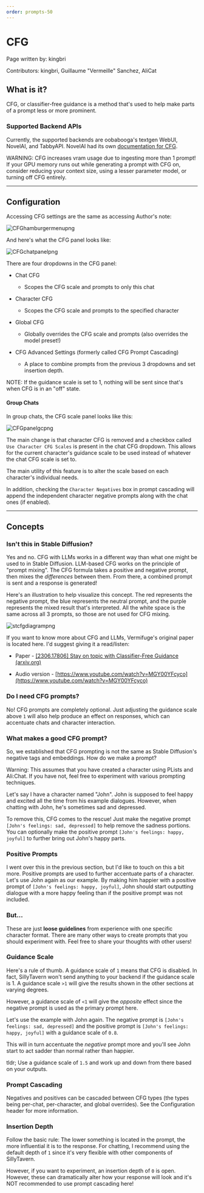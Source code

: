 ```yaml
---
order: prompts-50
---
```


# CFG

Page written by: kingbri

Contributors: kingbri, Guillaume "Vermeille" Sanchez, AliCat

## What is it?

CFG, or classifier-free guidance is a method that's used to help make parts of a prompt less or more prominent.

### Supported Backend APIs

Currently, the supported backends are oobabooga's textgen WebUI, NovelAI, and TabbyAPI. 
NovelAI had its own [documentation for CFG](https://web.archive.org/web/20240917150051/https://docs.novelai.net/text/cfg.html).

WARNING: CFG increases vram usage due to ingesting more than 1 prompt! If your GPU memory runs out while generating a prompt with CFG on, consider reducing your context size, using a lesser parameter model, or turning off CFG entirely.

---

## Configuration

Accessing CFG settings are the same as accessing Author's note:

![CFGhamburgermenupng](/static/cfg-hamburger.png)

And here's what the CFG panel looks like:

![CFGchatpanelpng](/static/cfg-panel.png)

There are four dropdowns in the CFG panel:

- Chat CFG
  
  - Scopes the CFG scale and prompts to only this chat
- Character CFG
  
  - Scopes the CFG scale and prompts to the specified character
- Global CFG
  
  - Globally overrides the CFG scale and prompts (also overrides the model preset!)
- CFG Advanced Settings (formerly called CFG Prompt Cascading)
  
  - A place to combine prompts from the previous 3 dropdowns and set insertion depth.

NOTE: If the guidance scale is set to 1, nothing will be sent since that's when CFG is in an "off" state.

#### Group Chats

In group chats, the CFG scale panel looks like this:

![CFGpanelgcpng](/static/cfg-groups.png)

The main change is that character CFG is removed and a checkbox called `Use Character CFG Scales` is present in the chat CFG dropdown. This allows for the current character's guidance scale to be used instead of whatever the chat CFG scale is set to.

The main utility of this feature is to alter the scale based on each character's individual needs.

In addition, checking the `Character Negatives` box in prompt cascading will append the independent character negative prompts along with the chat ones (if enabled).

---

## Concepts

### Isn't this in Stable Diffusion?

Yes and no. CFG with LLMs works in a different way than what one might be used to in Stable Diffusion. LLM-based CFG works on the principle of "prompt mixing". The CFG formula takes a positive and negative prompt, then mixes the *differences* between them. From there, a combined prompt is sent and a response is generated!

Here's an illustration to help visualize this concept. The red represents the negative prompt, the blue represents the neutral prompt, and the purple represents the mixed result that's interpreted. All the white space is the same across all 3 prompts, so those are not used for CFG mixing.

![stcfgdiagrampng](/static/cfg-diagram.png)

If you want to know more about CFG and LLMs, Vermifuge's original paper is located here. I'd suggest giving it a read/listen:

- Paper - [[2306.17806] Stay on topic with Classifier-Free Guidance (arxiv.org)](https://arxiv.org/abs//2306.17806)
  
- Audio version - [https://www.youtube.com/watch?v=MGY00YFcyco](https://www.youtube.com/watch?v=MGY00YFcyco)
  

### Do I need CFG prompts?

No! CFG prompts are completely optional. Just adjusting the guidance scale above `1` will also help produce an effect on responses, which can accentuate chats and character interaction.

### What makes a good CFG prompt?

So, we established that CFG prompting is not the same as Stable Diffusion's negative tags and embeddings. How do we make a prompt?

Warning: This assumes that you have created a character using PLists and Ali:Chat. If you have not, feel free to experiment with various prompting techniques.

Let's say I have a character named "John". John is supposed to feel happy and excited all the time from his example dialogues. However, when chatting with John, he's sometimes sad and depressed.

To remove this, CFG comes to the rescue! Just make the negative prompt `[John's feelings: sad, depressed]` to help remove the sadness portions. You can optionally make the positive prompt `[John's feelings: happy, joyful]` to further bring out John's happy parts.

### Positive Prompts

I went over this in the previous section, but I'd like to touch on this a bit more. Positive prompts are used to further accentuate parts of a character. Let's use John again as our example. By making him happier with a positive prompt of `[John's feelings: happy, joyful]`, John should start outputting dialogue with a more happy feeling than if the positive prompt was not included.

### But...

These are just **loose guidelines** from experience with one specific character format. There are many other ways to create prompts that you should experiment with. Feel free to share your thoughts with other users!

### Guidance Scale

Here's a rule of thumb. A guidance scale of `1` means that CFG is disabled. In fact, SillyTavern won't send anything to your backend if the guidance scale is 1. A guidance scale `>1` will give the results shown in the other sections at varying degrees.

However, a guidance scale of `<1` will give the *opposite* effect since the negative prompt is used as the primary prompt here.

Let's use the example with John again. The negative prompt is `[John's feelings: sad, depressed]` and the positive prompt is `[John's feelings: happy, joyful]` with a guidance scale of `0.8`.

This will in turn accentuate the *negative* prompt more and you'll see John start to act sadder than normal rather than happier.

tldr; Use a guidance scale of `1.5` and work up and down from there based on your outputs.

### Prompt Cascading

Negatives and positives can be cascaded between CFG types (the types being per-chat, per-character, and global overrides). See the Configuration header for more information.

### Insertion Depth

Follow the basic rule: The lower something is located in the prompt, the more influential it is to the response. For chatting, I recommend using the default depth of `1` since it's very flexible with other components of SillyTavern.

However, if you want to experiment, an insertion depth of `0` is open. However, these can dramatically alter how your response will look and it's NOT recommended to use prompt cascading here!
